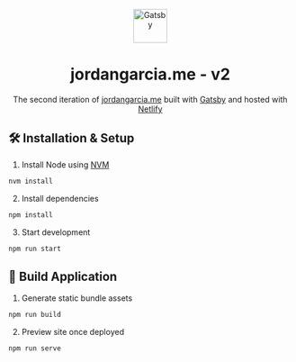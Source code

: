 <p align="center">
  <a href="https://www.gatsbyjs.org">
    <img alt="Gatsby" src="https://www.gatsbyjs.org/monogram.svg" width="60" />
  </a>
</p>
<h1 align="center">
  jordangarcia.me - v2
</h1>
<p align="center">
  The second iteration of <a href="https://jordangarcia.me">jordangarcia.me</a> built with <a href="https://gatsby.com">Gatsby</a> and hosted with <a href="https://netlify.com">Netlify</a>
</p>

## 🛠 Installation & Setup

1. Install Node using [NVM](https://github.com/nvm-sh/nvm)

```sh
nvm install
```

2. Install dependencies

```sh
npm install
```

3. Start development

```sh
npm run start
```

## 🚀 Build Application

1. Generate static bundle assets

```sh
npm run build
```

2. Preview site once deployed

```sh
npm run serve
```

